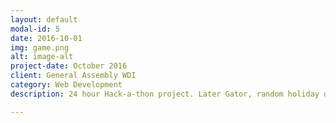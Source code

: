 ```yaml
---
layout: default
modal-id: 5
date: 2016-10-01
img: game.png
alt: image-alt
project-date: October 2016
client: General Assembly WDI
category: Web Development
description: 24 hour Hack-a-thon project. Later Gator, random holiday destination mobile app. Ionic and AngularJS. Details to follow.

---
```

